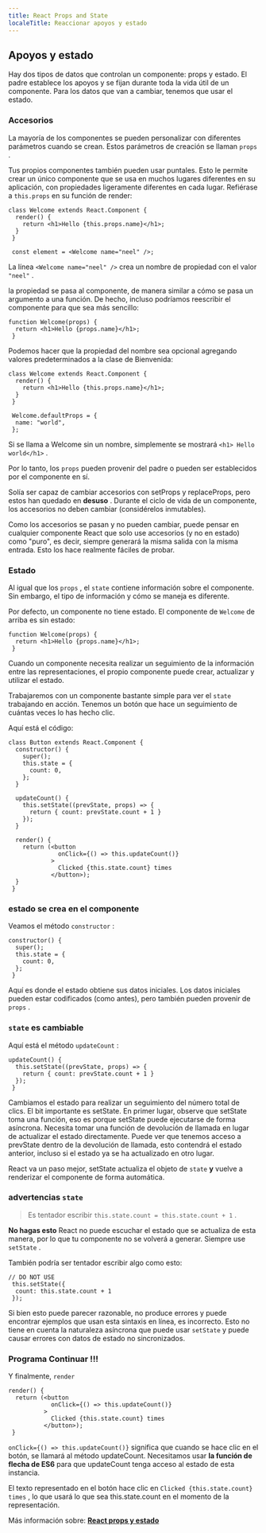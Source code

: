 ```yaml
---
title: React Props and State
localeTitle: Reaccionar apoyos y estado
---
```

## Apoyos y estado

Hay dos tipos de datos que controlan un componente: props y estado. El padre establece los apoyos y se fijan durante toda la vida útil de un componente. Para los datos que van a cambiar, tenemos que usar el estado.

### Accesorios

La mayoría de los componentes se pueden personalizar con diferentes parámetros cuando se crean. Estos parámetros de creación se llaman `props` .

Tus propios componentes también pueden usar puntales. Esto le permite crear un único componente que se usa en muchos lugares diferentes en su aplicación, con propiedades ligeramente diferentes en cada lugar. Refiérase a `this.props` en su función de render:
```
class Welcome extends React.Component { 
  render() { 
    return <h1>Hello {this.props.name}</h1>; 
  } 
 } 
 
 const element = <Welcome name="neel" />; 
```

La línea `<Welcome name="neel" />` crea un nombre de propiedad con el valor `"neel"` .

la propiedad se pasa al componente, de manera similar a cómo se pasa un argumento a una función. De hecho, incluso podríamos reescribir el componente para que sea más sencillo:
```
function Welcome(props) { 
  return <h1>Hello {props.name}</h1>; 
 } 
```

Podemos hacer que la propiedad del nombre sea opcional agregando valores predeterminados a la clase de Bienvenida:
```
class Welcome extends React.Component { 
  render() { 
    return <h1>Hello {this.props.name}</h1>; 
  } 
 } 
 
 Welcome.defaultProps = { 
  name: "world", 
 }; 
```

Si se llama a Welcome sin un nombre, simplemente se mostrará `<h1> Hello world</h1>` .

Por lo tanto, los `props` pueden provenir del padre o pueden ser establecidos por el componente en sí.

Solía ​​ser capaz de cambiar accesorios con setProps y replaceProps, pero estos han quedado en **desuso** . Durante el ciclo de vida de un componente, los accesorios no deben cambiar (considérelos inmutables).

Como los accesorios se pasan y no pueden cambiar, puede pensar en cualquier componente React que solo use accesorios (y no en estado) como "puro", es decir, siempre generará la misma salida con la misma entrada. Esto los hace realmente fáciles de probar.

### Estado

Al igual que los `props` , el `state` contiene información sobre el componente. Sin embargo, el tipo de información y cómo se maneja es diferente.

Por defecto, un componente no tiene estado. El componente de `Welcome` de arriba es sin estado:
```
function Welcome(props) { 
  return <h1>Hello {props.name}</h1>; 
 } 
```

Cuando un componente necesita realizar un seguimiento de la información entre las representaciones, el propio componente puede crear, actualizar y utilizar el estado.

Trabajaremos con un componente bastante simple para ver el `state` trabajando en acción. Tenemos un botón que hace un seguimiento de cuántas veces lo has hecho clic.

Aquí está el código:
```
class Button extends React.Component { 
  constructor() { 
    super(); 
    this.state = { 
      count: 0, 
    }; 
  } 
 
  updateCount() { 
    this.setState((prevState, props) => { 
      return { count: prevState.count + 1 } 
    }); 
  } 
 
  render() { 
    return (<button 
              onClick={() => this.updateCount()} 
            > 
              Clicked {this.state.count} times 
            </button>); 
  } 
 } 
```

### estado se crea en el componente

Veamos el método `constructor` :
```
constructor() { 
  super(); 
  this.state = { 
    count: 0, 
  }; 
 } 
```

Aquí es donde el estado obtiene sus datos iniciales. Los datos iniciales pueden estar codificados (como antes), pero también pueden provenir de `props` .

### `state` es cambiable

Aquí está el método `updateCount` :
```
updateCount() { 
  this.setState((prevState, props) => { 
    return { count: prevState.count + 1 } 
  }); 
 } 
```

Cambiamos el estado para realizar un seguimiento del número total de clics. El bit importante es setState. En primer lugar, observe que setState toma una función, eso es porque setState puede ejecutarse de forma asíncrona. Necesita tomar una función de devolución de llamada en lugar de actualizar el estado directamente. Puede ver que tenemos acceso a prevState dentro de la devolución de llamada, esto contendrá el estado anterior, incluso si el estado ya se ha actualizado en otro lugar.

React va un paso mejor, setState actualiza el objeto de `state` **y** vuelve a renderizar el componente de forma automática.

### advertencias `state`

> Es tentador escribir `this.state.count = this.state.count + 1` .

**No hagas esto** React no puede escuchar el estado que se actualiza de esta manera, por lo que tu componente no se volverá a generar. Siempre use `setState` .

También podría ser tentador escribir algo como esto:
```
// DO NOT USE 
 this.setState({ 
  count: this.state.count + 1 
 }); 
```

Si bien esto puede parecer razonable, no produce errores y puede encontrar ejemplos que usan esta sintaxis en línea, es incorrecto. Esto no tiene en cuenta la naturaleza asíncrona que puede usar `setState` y puede causar errores con datos de estado no sincronizados.

### Programa Continuar !!!

Y finalmente, `render`
```
render() { 
  return (<button 
            onClick={() => this.updateCount()} 
          > 
            Clicked {this.state.count} times 
          </button>); 
 } 
```

`onClick={() => this.updateCount()}` significa que cuando se hace clic en el botón, se llamará al método updateCount. Necesitamos usar **la función de flecha de ES6** para que updateCount tenga acceso al estado de esta instancia.

El texto representado en el botón hace clic en `Clicked {this.state.count} times` , lo que usará lo que sea this.state.count en el momento de la representación.

Más información sobre: [**React props y estado**](https://facebook.github.io/react-vr/docs/components-props-and-state.html)